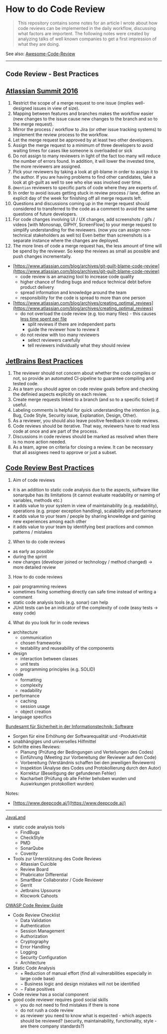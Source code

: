# How to do Code Review

> This repository contains some notes for an article I wrote about how code reviews can be implemented in the daily workflow, discussing what factors are importent. The following notes were created by analyzing talks of well known companies to get a first impression of what they are doing.

See also: [Awesome-Code-Review](https://github.com/LeonStoldt/awesome-code-review)

---

## Code Review - Best Practices

## [Atlassian Summit 2016](https://www.youtube.com/watch?v=fatTnX8_ZRk&t=5s)
1.	Restrict the scope of a merge request to one issue (implies well-designed issues in view of size).
2.	Mapping between features and branches makes the workflow easier (new changes to the issue cause new changes to the branch and so to the merge request).
3.	Mirror the process / workflow to Jira (or other issue tracking systems) to implement the review process to the workflow.
4.	Let the merge request be approved by at least two other developers.
5.	Assign the merge request to a minimum of three developers to avoid waiting times for cases like someone is overloaded or sick
6.	Do not assign to many reviewers in light of the fact too many will reduce the number of errors found. In addition, it will lower the invested time, the more reviewers are assigned.
7.	Pick your reviewers by taking a look at git-blame in order to assign it to the author. If you are having problems to find other candidates, take a look at git-guilt as well to see who else was involved over time.
8.	`@mention` reviewers to specific parts of code where they are experts of.
9.	In order to avoid issues getting stuck in review process / lane, define an explicit day of the week for finishing off all merge requests left.
10. Questions and discussions coming up in the merge request should considered to transferred to the code as a comment to avoid the same questions of future developers.
11. For code changes involving UI / UX changes, add screenshots / gifs / videos [with Monosnap, GIPHY, ScreenFlow] to your merge request to simplify understanding for the reviewers. (now you can assign non-technical stakeholders as well to)
Even better than screenshots is a separate instance where the changes are deployed.
12. The more lines of code a merge request has, the less amount of time will be spend by the reviewer. So keep the reviews as small as possible and push changes incrementally.

- [https://www.atlassian.com/blog/archives/git-guilt-blame-code-review](https://www.atlassian.com/blog/archives/git-guilt-blame-code-review)
	- code review is an amazing tool to increase code quality
	- higher chance of finding bugs and reduce technical debt before product delivery
	- spread information and knowledge around the team
	- responsibility for the code is spread to more than one person
- [https://www.atlassian.com/blog/archives/creating_optimal_reviews](https://www.atlassian.com/blog/archives/creating_optimal_reviews)
	-	do not overload the code review (e.g. too many files) - this causes [less time spent per file](http://atlassianblog.wpengine.com/developer/assets_c/2011/07/mt-perfile-thumb-500x264-7288.png)
		-	split reviews if there are independent parts
		-	guide the reviewer how to review it
	-	do not review with too many reviewers
		-	select reviewers carefully
		-	tell reviewers individually what they should review

## [JetBrains Best Practices](https://blog.jetbrains.com/upsource/2018/08/30/code-review-best-practices/)
1. The reviewer should not concern about whether the code compiles or not, so provide an automated CI-pipeline to guarantee compiling and tested code.
2. As a team you should agree on code review goals before and checking the definied aspects explicitly on each review.
3. Create merge requests linked to a branch (and so to a specific ticket) if useful.
4. Labeling comments is helpful for quick understanding the intention (e.g. Bug, Code Style, Security issue, Explanation, Design, Other).
5. As a reviewer, you should also leave positive feedback in code reviews.
6. Code reviews should be iterative. That way, reviewers have to read less code at once and are part of the process.
7. Discussions in code reviews should be marked as resolved when there is no more action needed.
8. As a team, agree on criteria for closing a review. It can be necessary that all assignees need to approve or just a subset.

## [Code Review Best Practices](https://youtu.be/hVJGu0xdXII)
1.	Aim of code reviews
-	it is an addition to static code analysis due to the aspects, software like sonarqube has its limitations (it cannot evaluate readability or naming of variables, methods etc.)
-	it adds value to your system in view of maintainability (e.g. readability), operations (e.g. proper exception handling), scalability and performance
-	it adds value to your team / people by sharing knowledge and gaining new experiences among each other
-	it adds value to your team by identifying best practices and common patterns / mistakes
2.	When to do code reviews
-	as early as possible
-	during the sprint
-	new changes (developer joined or technology / method changed) -> more detailed review
3.	How to do code reviews
-	pair programming reviews
-	sometimes fixing something directly can safe time instead of writing a comment
-	static code analysis tools (e.g. sonar) can help
-	JUnit tests can be an indicator of the complexity of code (easy tests -> easy code)
4.	What do you look for in code reviews
-	architecture
	-	communication
	-	chosen frameworks
	-	testability and reuseability of the components
-	design
	-	interaction between classes
	-	unit tests
	-	programming principles (e.g. SOLID)
-	code
	-	formatting
	-	complexity
	-	readability
-	performance
	-	caching
	-	session usage
	-	object creation
-	language specifics

[Bundesamt für Sicherheit in der Informationstechnik: Software](https://www.bsi.bund.de/SharedDocs/Downloads/DE/BSI/Hochverfuegbarkeit/BandB/B9_Software.pdf?__blob=publicationFile&v=1)
-	Sorgen für eine Erhöhung der Softwarequalität und -Produktivität
-	unabhängiges und universelles Hilfmittel
-	Schritte eines Reviews:
	-	Planung (Prüfung der Bedingungen und Verteilungen des Codes)
	-	Einführung (Meeting zur Vorbereitung der Reviewer auf den Code)
	-	Vorbereitung (Verständnis schaffen bei den jeweiligen Reviewern)
	-	Inspektion (Analyse des Codes und Protokollierung durch den Autor)
	-	Korrektur (Beseitigung der gefundenen Fehler)
	-	Nacharbeit (Prüfung ob alle Fehler behoben wurden und Auswirkungen protokolliert wurden)

Notes:
-	[https://www.deepcode.ai/](https://www.deepcode.ai/)

---

[JavaLand]([https://www.doag.org/formes/pubfiles/6774263/2015-null-Rabea_Gransberger-Code_Reviews__Techniken_und_Tipps-Praesentation.pdf](https://www.doag.org/formes/pubfiles/6774263/2015-null-Rabea_Gransberger-Code_Reviews__Techniken_und_Tipps-Praesentation.pdf))
-	static code analysis tools
	-	FindBugs
	-	CheckStyle
	-	PMD
	-	SonarQube
	-	Coverity
-	Tools zur Unterstützung des Code Reviews
	-	Atlassian Cuicible
	-	Review Board
	-	Phabricator Differential
	-	SmartBear Collaborator / Code Reviewer
	-	Gerrit
	-	Jetbrains Upsource
	-	Klocwork Cahoots

[OWASP Code Review Guide](https://www.owasp.org/images/5/53/OWASP_Code_Review_Guide_v2.pdf)
-	Code Review Checklist
	-	Data Validation
	-	Authentication
	-	Session Management
	-	Authorization
	-	Cryptography
	-	Error Handling
	-	Logging
	-	Security Configuration
	-	Architecture
-	Static Code Analysis
	-	$+$ Reduction of manual effort (find all vulnerabilities especially in large code base)
	-	$-$ Business logic and design mistakes will not be identified
	-	$-$ False positives
-	Code review has a social component
-	good code reviewer requires good social skills
	-	you do not need to find mistakes if there is none
	-	do not rush a code review
	-	as reviewer you need to know what is expected - which aspects should be reviewed? (security, maintainability, functionality, style - are there company standards?)
